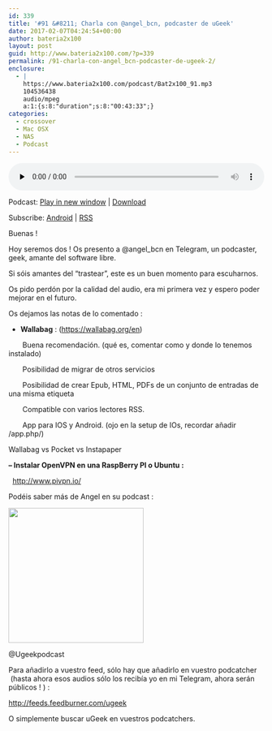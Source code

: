 ```yaml
---
id: 339
title: '#91 &#8211; Charla con @angel_bcn, podcaster de uGeek'
date: 2017-02-07T04:24:54+00:00
author: bateria2x100
layout: post
guid: http://www.bateria2x100.com/?p=339
permalink: /91-charla-con-angel_bcn-podcaster-de-ugeek-2/
enclosure:
  - |
    https://www.bateria2x100.com/podcast/Bat2x100_91.mp3
    104536438
    audio/mpeg
    a:1:{s:8:"duration";s:8:"00:43:33";}
categories:
  - crossover
  - Mac OSX
  - NAS
  - Podcast
---
```

<div class="powerpress_player" id="powerpress_player_5940">
  <audio class="wp-audio-shortcode" id="audio-339-93" preload="none" style="width: 100%;" controls="controls"><source type="audio/mpeg" src="https://www.bateria2x100.com/podcast/Bat2x100_91.mp3?_=93" /><a href="https://www.bateria2x100.com/podcast/Bat2x100_91.mp3">https://www.bateria2x100.com/podcast/Bat2x100_91.mp3</a></audio>
</div>

<p class="powerpress_links powerpress_links_mp3">
  Podcast: <a href="https://www.bateria2x100.com/podcast/Bat2x100_91.mp3" class="powerpress_link_pinw" target="_blank" title="Play in new window" onclick="return powerpress_pinw('https://www.bateria2x100.com/?powerpress_pinw=339-podcast');" rel="nofollow">Play in new window</a> | <a href="https://www.bateria2x100.com/podcast/Bat2x100_91.mp3" class="powerpress_link_d" title="Download" rel="nofollow" download="Bat2x100_91.mp3">Download</a>
</p>

<p class="powerpress_links powerpress_subscribe_links">
  Subscribe: <a href="https://subscribeonandroid.com/www.bateria2x100.com/feed/podcast/" class="powerpress_link_subscribe powerpress_link_subscribe_android" title="Subscribe on Android" rel="nofollow">Android</a> | <a href="https://www.bateria2x100.com/feed/podcast/" class="powerpress_link_subscribe powerpress_link_subscribe_rss" title="Subscribe via RSS" rel="nofollow">RSS</a>
</p>

<span style="font-weight: 400;">Buenas !</span>

<span style="font-weight: 400;">Hoy seremos dos ! Os presento a @angel_bcn en Telegram, un podcaster, geek, amante del software libre.</span>

Si sóis amantes del “trastear”, este es un buen momento para escuharnos.

Os pido perdón por la calidad del audio, era mi primera vez y espero poder mejorar en el futuro.

Os dejamos las notas de lo comentado :

  * **Wallabag** : (<https://wallabag.org/en>)

<span style="font-weight: 400;">       Buena recomendación. (qué es, comentar como y donde lo tenemos instalado)</span>

<span style="font-weight: 400;">       Posibilidad de migrar de otros servicios</span>

<span style="font-weight: 400;">       Posibilidad de crear Epub, HTML, PDFs de un conjunto de entradas de una misma etiqueta</span>

<span style="font-weight: 400;">       Compatible con varios lectores RSS.</span>

<span style="font-weight: 400;">       App para IOS y Android. (ojo en la setup de IOs, recordar añadir /app.php/)</span>

<span style="font-weight: 400;">Wallabag vs Pocket vs Instapaper</span>

**&#8211; Instalar OpenVPN en una RaspBerry PI o Ubuntu :**

<span style="font-weight: 400;"> </span> [<span style="font-weight: 400;">http://www.pivpn.io/</span>](http://www.pivpn.io/)

<span style="font-weight: 400;">Podéis saber más de Angel en su podcast :</span>

[<img class="alignnone " src="https://archive.org/download/ugeek/ugeek.png" alt="" width="266" height="266" />](https://archive.org/download/ugeek/ugeek.png)

<span style="font-weight: 400;">@Ugeekpodcast</span>

<span style="font-weight: 400;">Para añadirlo a vuestro feed, sólo hay que añadirlo en vuestro podcatcher  (hasta ahora esos audios sólo los recibía yo en mi Telegram, ahora serán públicos ! ) :</span>

[<span style="font-weight: 400;">http://feeds.feedburner.com/ugeek</span>](http://feeds.feedburner.com/ugeek)

O simplemente buscar uGeek en vuestros podcatchers.